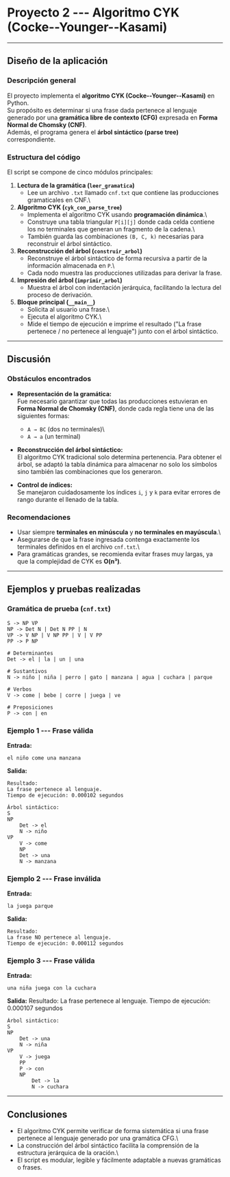 # Proyecto 2 --- Algoritmo CYK (Cocke--Younger--Kasami)

------------------------------------------------------------------------

## Diseño de la aplicación

### Descripción general

El proyecto implementa el **algoritmo CYK (Cocke--Younger--Kasami)** en
Python.\
Su propósito es determinar si una frase dada pertenece al lenguaje
generado por una **gramática libre de contexto (CFG)** expresada en
**Forma Normal de Chomsky (CNF)**.\
Además, el programa genera el **árbol sintáctico (parse tree)**
correspondiente.

### Estructura del código

El script se compone de cinco módulos principales:

1.  **Lectura de la gramática (`leer_gramatica`)**
    -   Lee un archivo `.txt` llamado `cnf.txt` que contiene las
        producciones gramaticales en CNF.\
2.  **Algoritmo CYK (`cyk_con_parse_tree`)**
    -   Implementa el algoritmo CYK usando **programación dinámica**.\
    -   Construye una tabla triangular `P[i][j]` donde cada celda
        contiene los no terminales que generan un fragmento de la
        cadena.\
    -   También guarda las combinaciones `(B, C, k)` necesarias para
        reconstruir el árbol sintáctico.
3.  **Reconstrucción del árbol (`construir_arbol`)**
    -   Reconstruye el árbol sintáctico de forma recursiva a partir de
        la información almacenada en `P`.\
    -   Cada nodo muestra las producciones utilizadas para derivar la
        frase.
4.  **Impresión del árbol (`imprimir_arbol`)**
    -   Muestra el árbol con indentación jerárquica, facilitando la
        lectura del proceso de derivación.
5.  **Bloque principal (`__main__`)**
    -   Solicita al usuario una frase.\
    -   Ejecuta el algoritmo CYK.\
    -   Mide el tiempo de ejecución e imprime el resultado ("La frase
        pertenece / no pertenece al lenguaje") junto con el árbol
        sintáctico.

------------------------------------------------------------------------

## Discusión

### Obstáculos encontrados

-   **Representación de la gramática:**\
    Fue necesario garantizar que todas las producciones estuvieran en
    **Forma Normal de Chomsky (CNF)**, donde cada regla tiene una de las
    siguientes formas:

    -   `A → BC` (dos no terminales)\
    -   `A → a` (un terminal)

-   **Reconstrucción del árbol sintáctico:**\
    El algoritmo CYK tradicional solo determina pertenencia. Para
    obtener el árbol, se adaptó la tabla dinámica para almacenar no solo
    los símbolos sino también las combinaciones que los generaron.

-   **Control de índices:**\
    Se manejaron cuidadosamente los índices `i`, `j` y `k` para evitar
    errores de rango durante el llenado de la tabla.

### Recomendaciones

-   Usar siempre **terminales en minúscula** y **no terminales en
    mayúscula**.\
-   Asegurarse de que la frase ingresada contenga exactamente los
    terminales definidos en el archivo `cnf.txt`.\
-   Para gramáticas grandes, se recomienda evitar frases muy largas, ya
    que la complejidad de CYK es **O(n³)**.

------------------------------------------------------------------------

## Ejemplos y pruebas realizadas

### Gramática de prueba (`cnf.txt`)

    S -> NP VP
    NP -> Det N | Det N PP | N
    VP -> V NP | V NP PP | V | V PP
    PP -> P NP

    # Determinantes
    Det -> el | la | un | una

    # Sustantivos
    N -> niño | niña | perro | gato | manzana | agua | cuchara | parque

    # Verbos
    V -> come | bebe | corre | juega | ve

    # Preposiciones
    P -> con | en

### Ejemplo 1 --- Frase válida

**Entrada:**

    el niño come una manzana

**Salida:**

    Resultado:
    La frase pertenece al lenguaje.
    Tiempo de ejecución: 0.000102 segundos

    Árbol sintáctico:
    S
    NP
        Det -> el
        N -> niño
    VP
        V -> come
        NP
        Det -> una
        N -> manzana

### Ejemplo 2 --- Frase inválida

**Entrada:**

    la juega parque

**Salida:**

    Resultado:
    La frase NO pertenece al lenguaje.
    Tiempo de ejecución: 0.000112 segundos
    

### Ejemplo 3 --- Frase válida

**Entrada:**

    una niña juega con la cuchara

**Salida:**
    Resultado:
    La frase pertenece al lenguaje.
    Tiempo de ejecución: 0.000107 segundos

    Árbol sintáctico:
    S
    NP
        Det -> una
        N -> niña
    VP
        V -> juega
        PP
        P -> con
        NP
            Det -> la
            N -> cuchara
    
------------------------------------------------------------------------

## Conclusiones

-   El algoritmo CYK permite verificar de forma sistemática si una frase
    pertenece al lenguaje generado por una gramática CFG.\
-   La construcción del árbol sintáctico facilita la comprensión de la
    estructura jerárquica de la oración.\
-   El script es modular, legible y fácilmente adaptable a nuevas
    gramáticas o frases.
